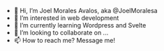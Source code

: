 - 👋 Hi, I’m Joel Morales Avalos, aka @JoelMoralesa
- 👀 I’m interested in web development
- 🌱 I’m currently learning Wordpress and Svelte
- 💞️ I’m looking to collaborate on ...
- 📫 How to reach me? Message me!

<!---
JoelMoralesa/JoelMoralesa is a ✨ special ✨ repository because its `README.md` (this file) appears on your GitHub profile.
You can click the Preview link to take a look at your changes.
--->
